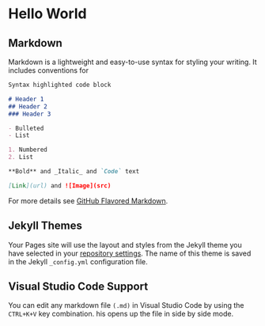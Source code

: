 # Hello World

## Markdown

Markdown is a lightweight and easy-to-use syntax for styling your writing. It includes conventions for

```markdown
Syntax highlighted code block

# Header 1
## Header 2
### Header 3

- Bulleted
- List

1. Numbered
2. List

**Bold** and _Italic_ and `Code` text

[Link](url) and ![Image](src)
```

For more details see [GitHub Flavored Markdown](https://guides.github.com/features/mastering-markdown/).

## Jekyll Themes

Your Pages site will use the layout and styles from the Jekyll theme you have selected in your [repository settings](https://github.com/resultsforchange/resultsforchange.github.io/settings). The name of this theme is saved in the Jekyll `_config.yml` configuration file.

## Visual Studio Code Support

You can edit any markdown file ```(.md)``` in Visual Studio Code by using the ```CTRL+K+V``` key combination. his opens up the file in side by side mode.